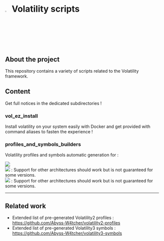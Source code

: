 # <img src="https://cdn-icons-png.flaticon.com/128/5088/5088992.png" width="3%" height="3%"> Volatility scripts

## About the project 

This repository contains a variety of scripts related to the Volatility framework.

## Content

Get full notices in the dedicated subdirectories !

### vol_ez_install 

Install volatility on your system easily with Docker and get provided with command aliases to fasten the experience !


### profiles_and_symbols_builders

Volatility profiles and symbols automatic generation for :

![](https://img.shields.io/badge/Fedora/[amd64,i386]-All%20versions-blue)  
![](https://img.shields.io/badge/AlmaLinux/[amd64]-All%20versions-blue) : Support for other architectures should work but is not guaranteed for some versions.  
![](https://img.shields.io/badge/RockyLinux/[amd64]-All%20versions-blue) : Support for other architectures should work but is not guaranteed for some versions.

---

## Related work

- Extended list of pre-generated Volatility2 profiles : https://github.com/Abyss-W4tcher/volatility2-profiles
- Extended list of pre-generated Volatility3 symbols : https://github.com/Abyss-W4tcher/volatility3-symbols
